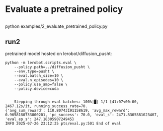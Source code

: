 # Evaluate a pretrained policy


## 

python examples/2_evaluate_pretrained_policy.py 






## run2
pretrained model hosted on lerobot/diffusion_pusht:


```
python -m lerobot.scripts.eval \
    --policy.path=../diffusion_pusht \
    --env.type=pusht \
    --eval.batch_size=10 \
    --eval.n_episodes=10 \
    --policy.use_amp=false \
    --policy.device=cuda


    Stepping through eval batches: 100%|█| 1/1 [41:07<00:00, 2467.12s/it, running_success_rate=70.
{'avg_sum_reward': 110.80743191158619, 'avg_max_reward': 0.9658180733000201, 'pc_success': 70.0, 'eval_s': 2471.8305881023407, 'eval_ep_s': 247.1830590724945}
INFO 2025-07-26 23:12:35 pts/eval.py:501 End of eval

```